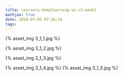 ```yaml
---
title: coursera-deeplearning-ai-c3-week1
mathjax: true
date: 2018-07-05 07:16:14
tags:
---
```


{% asset_img 3_1_1.jpg  %}

{% asset_img 3_1_2.jpg  %}

{% asset_img 3_1_3.jpg  %}

{% asset_img 3_1_4.jpg  %}
{% asset_img 3_1_5.jpg  %}
